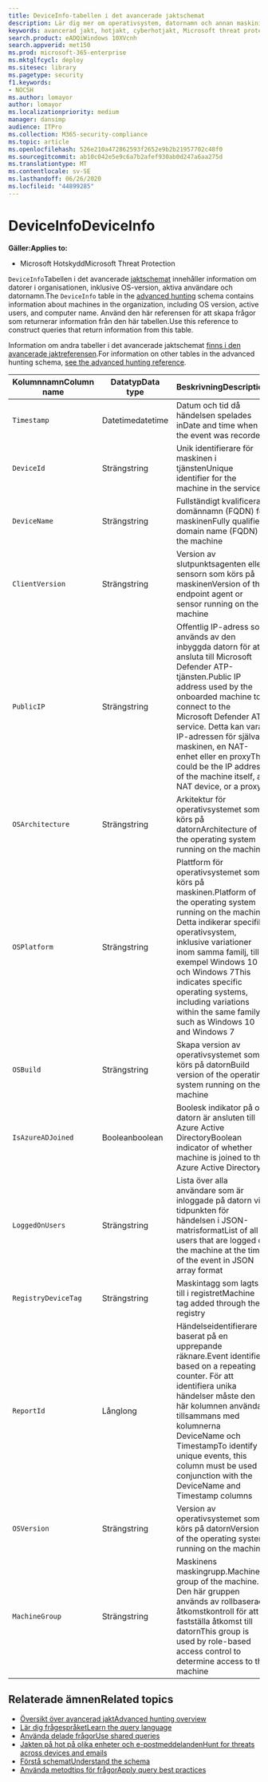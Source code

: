 ```yaml
---
title: DeviceInfo-tabellen i det avancerade jaktschemat
description: Lär dig mer om operativsystem, datornamn och annan maskininformation i tabellen DeviceInfo i det avancerade jaktschemat
keywords: avancerad jakt, hotjakt, cyberhotjakt, Microsoft threat protection, microsoft 365, mtp, m365, sök, fråga, telemetri, schemareferens, kusto, tabell, kolumn, datatyp, beskrivning, maskininfo, DeviceInfo, enhet, maskin, OS, plattform, användare
search.product: eADQiWindows 10XVcnh
search.appverid: met150
ms.prod: microsoft-365-enterprise
ms.mktglfcycl: deploy
ms.sitesec: library
ms.pagetype: security
f1.keywords:
- NOCSH
ms.author: lomayor
author: lomayor
ms.localizationpriority: medium
manager: dansimp
audience: ITPro
ms.collection: M365-security-compliance
ms.topic: article
ms.openlocfilehash: 526e210a472862593f2652e9b2b21957702c48f0
ms.sourcegitcommit: ab10c042e5e9c6a7b2afef930ab0d247a6aa275d
ms.translationtype: MT
ms.contentlocale: sv-SE
ms.lasthandoff: 06/26/2020
ms.locfileid: "44899285"
---
```

# <a name="deviceinfo"></a><span data-ttu-id="d61d6-104">DeviceInfo</span><span class="sxs-lookup"><span data-stu-id="d61d6-104">DeviceInfo</span></span>

<span data-ttu-id="d61d6-105">**Gäller:**</span><span class="sxs-lookup"><span data-stu-id="d61d6-105">**Applies to:**</span></span>
- <span data-ttu-id="d61d6-106">Microsoft Hotskydd</span><span class="sxs-lookup"><span data-stu-id="d61d6-106">Microsoft Threat Protection</span></span>



<span data-ttu-id="d61d6-107">`DeviceInfo`Tabellen i det avancerade [jaktschemat](advanced-hunting-overview.md) innehåller information om datorer i organisationen, inklusive OS-version, aktiva användare och datornamn.</span><span class="sxs-lookup"><span data-stu-id="d61d6-107">The `DeviceInfo` table in the [advanced hunting](advanced-hunting-overview.md) schema contains information about machines in the organization, including OS version, active users, and computer name.</span></span> <span data-ttu-id="d61d6-108">Använd den här referensen för att skapa frågor som returnerar information från den här tabellen.</span><span class="sxs-lookup"><span data-stu-id="d61d6-108">Use this reference to construct queries that return information from this table.</span></span>

<span data-ttu-id="d61d6-109">Information om andra tabeller i det avancerade jaktschemat [finns i den avancerade jaktreferensen](advanced-hunting-schema-tables.md).</span><span class="sxs-lookup"><span data-stu-id="d61d6-109">For information on other tables in the advanced hunting schema, [see the advanced hunting reference](advanced-hunting-schema-tables.md).</span></span>

| <span data-ttu-id="d61d6-110">Kolumnnamn</span><span class="sxs-lookup"><span data-stu-id="d61d6-110">Column name</span></span> | <span data-ttu-id="d61d6-111">Datatyp</span><span class="sxs-lookup"><span data-stu-id="d61d6-111">Data type</span></span> | <span data-ttu-id="d61d6-112">Beskrivning</span><span class="sxs-lookup"><span data-stu-id="d61d6-112">Description</span></span> |
|-------------|-----------|-------------|
| `Timestamp` | <span data-ttu-id="d61d6-113">Datetime</span><span class="sxs-lookup"><span data-stu-id="d61d6-113">datetime</span></span> | <span data-ttu-id="d61d6-114">Datum och tid då händelsen spelades in</span><span class="sxs-lookup"><span data-stu-id="d61d6-114">Date and time when the event was recorded</span></span> |
| `DeviceId` | <span data-ttu-id="d61d6-115">Sträng</span><span class="sxs-lookup"><span data-stu-id="d61d6-115">string</span></span> | <span data-ttu-id="d61d6-116">Unik identifierare för maskinen i tjänsten</span><span class="sxs-lookup"><span data-stu-id="d61d6-116">Unique identifier for the machine in the service</span></span> |
| `DeviceName` | <span data-ttu-id="d61d6-117">Sträng</span><span class="sxs-lookup"><span data-stu-id="d61d6-117">string</span></span> | <span data-ttu-id="d61d6-118">Fullständigt kvalificerat domännamn (FQDN) för maskinen</span><span class="sxs-lookup"><span data-stu-id="d61d6-118">Fully qualified domain name (FQDN) of the machine</span></span> |
| `ClientVersion` | <span data-ttu-id="d61d6-119">Sträng</span><span class="sxs-lookup"><span data-stu-id="d61d6-119">string</span></span> | <span data-ttu-id="d61d6-120">Version av slutpunktsagenten eller sensorn som körs på maskinen</span><span class="sxs-lookup"><span data-stu-id="d61d6-120">Version of the endpoint agent or sensor running on the machine</span></span> |
| `PublicIP` | <span data-ttu-id="d61d6-121">Sträng</span><span class="sxs-lookup"><span data-stu-id="d61d6-121">string</span></span> | <span data-ttu-id="d61d6-122">Offentlig IP-adress som används av den inbyggda datorn för att ansluta till Microsoft Defender ATP-tjänsten.</span><span class="sxs-lookup"><span data-stu-id="d61d6-122">Public IP address used by the onboarded machine to connect to the Microsoft Defender ATP service.</span></span> <span data-ttu-id="d61d6-123">Detta kan vara IP-adressen för själva maskinen, en NAT-enhet eller en proxy</span><span class="sxs-lookup"><span data-stu-id="d61d6-123">This could be the IP address of the machine itself, a NAT device, or a proxy</span></span> |
| `OSArchitecture` | <span data-ttu-id="d61d6-124">Sträng</span><span class="sxs-lookup"><span data-stu-id="d61d6-124">string</span></span> | <span data-ttu-id="d61d6-125">Arkitektur för operativsystemet som körs på datorn</span><span class="sxs-lookup"><span data-stu-id="d61d6-125">Architecture of the operating system running on the machine</span></span> |
| `OSPlatform` | <span data-ttu-id="d61d6-126">Sträng</span><span class="sxs-lookup"><span data-stu-id="d61d6-126">string</span></span> | <span data-ttu-id="d61d6-127">Plattform för operativsystemet som körs på maskinen.</span><span class="sxs-lookup"><span data-stu-id="d61d6-127">Platform of the operating system running on the machine.</span></span> <span data-ttu-id="d61d6-128">Detta indikerar specifika operativsystem, inklusive variationer inom samma familj, till exempel Windows 10 och Windows 7</span><span class="sxs-lookup"><span data-stu-id="d61d6-128">This indicates specific operating systems, including variations within the same family, such as Windows 10 and Windows 7</span></span> |
| `OSBuild` | <span data-ttu-id="d61d6-129">Sträng</span><span class="sxs-lookup"><span data-stu-id="d61d6-129">string</span></span> | <span data-ttu-id="d61d6-130">Skapa version av operativsystemet som körs på datorn</span><span class="sxs-lookup"><span data-stu-id="d61d6-130">Build version of the operating system running on the machine</span></span> |
| `IsAzureADJoined` | <span data-ttu-id="d61d6-131">Boolean</span><span class="sxs-lookup"><span data-stu-id="d61d6-131">boolean</span></span> | <span data-ttu-id="d61d6-132">Boolesk indikator på om datorn är ansluten till Azure Active Directory</span><span class="sxs-lookup"><span data-stu-id="d61d6-132">Boolean indicator of whether machine is joined to the Azure Active Directory</span></span> |
| `LoggedOnUsers` | <span data-ttu-id="d61d6-133">Sträng</span><span class="sxs-lookup"><span data-stu-id="d61d6-133">string</span></span> | <span data-ttu-id="d61d6-134">Lista över alla användare som är inloggade på datorn vid tidpunkten för händelsen i JSON-matrisformat</span><span class="sxs-lookup"><span data-stu-id="d61d6-134">List of all users that are logged on the machine at the time of the event in JSON array format</span></span> |
| `RegistryDeviceTag` | <span data-ttu-id="d61d6-135">Sträng</span><span class="sxs-lookup"><span data-stu-id="d61d6-135">string</span></span> | <span data-ttu-id="d61d6-136">Maskintagg som lagts till i registret</span><span class="sxs-lookup"><span data-stu-id="d61d6-136">Machine tag added through the registry</span></span> |
| `ReportId` | <span data-ttu-id="d61d6-137">Lång</span><span class="sxs-lookup"><span data-stu-id="d61d6-137">long</span></span> | <span data-ttu-id="d61d6-138">Händelseidentifierare baserat på en upprepande räknare.</span><span class="sxs-lookup"><span data-stu-id="d61d6-138">Event identifier based on a repeating counter.</span></span> <span data-ttu-id="d61d6-139">För att identifiera unika händelser måste den här kolumnen användas tillsammans med kolumnerna DeviceName och Timestamp</span><span class="sxs-lookup"><span data-stu-id="d61d6-139">To identify unique events, this column must be used in conjunction with the DeviceName and Timestamp columns</span></span> |
| `OSVersion` | <span data-ttu-id="d61d6-140">Sträng</span><span class="sxs-lookup"><span data-stu-id="d61d6-140">string</span></span> | <span data-ttu-id="d61d6-141">Version av operativsystemet som körs på datorn</span><span class="sxs-lookup"><span data-stu-id="d61d6-141">Version of the operating system running on the machine</span></span> |
| `MachineGroup` | <span data-ttu-id="d61d6-142">Sträng</span><span class="sxs-lookup"><span data-stu-id="d61d6-142">string</span></span> | <span data-ttu-id="d61d6-143">Maskinens maskingrupp.</span><span class="sxs-lookup"><span data-stu-id="d61d6-143">Machine group of the machine.</span></span> <span data-ttu-id="d61d6-144">Den här gruppen används av rollbaserad åtkomstkontroll för att fastställa åtkomst till datorn</span><span class="sxs-lookup"><span data-stu-id="d61d6-144">This group is used by role-based access control to determine access to the machine</span></span> |

## <a name="related-topics"></a><span data-ttu-id="d61d6-145">Relaterade ämnen</span><span class="sxs-lookup"><span data-stu-id="d61d6-145">Related topics</span></span>
- [<span data-ttu-id="d61d6-146">Översikt över avancerad jakt</span><span class="sxs-lookup"><span data-stu-id="d61d6-146">Advanced hunting overview</span></span>](advanced-hunting-overview.md)
- [<span data-ttu-id="d61d6-147">Lär dig frågespråket</span><span class="sxs-lookup"><span data-stu-id="d61d6-147">Learn the query language</span></span>](advanced-hunting-query-language.md)
- [<span data-ttu-id="d61d6-148">Använda delade frågor</span><span class="sxs-lookup"><span data-stu-id="d61d6-148">Use shared queries</span></span>](advanced-hunting-shared-queries.md)
- [<span data-ttu-id="d61d6-149">Jakten på hot på olika enheter och e-postmeddelanden</span><span class="sxs-lookup"><span data-stu-id="d61d6-149">Hunt for threats across devices and emails</span></span>](advanced-hunting-query-emails-devices.md)
- [<span data-ttu-id="d61d6-150">Förstå schemat</span><span class="sxs-lookup"><span data-stu-id="d61d6-150">Understand the schema</span></span>](advanced-hunting-schema-tables.md)
- [<span data-ttu-id="d61d6-151">Använda metodtips för frågor</span><span class="sxs-lookup"><span data-stu-id="d61d6-151">Apply query best practices</span></span>](advanced-hunting-best-practices.md)
